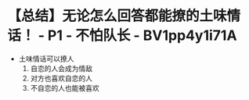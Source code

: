 # 【总结】无论怎么回答都能撩的土味情话！ - P1 - 不怕队长 - BV1pp4y1i71A

-   土味情话可以撩人
    1.  自恋的人会成为情敌
    2.  对方也喜欢自恋的人
    3.  不自恋的人也能被喜欢